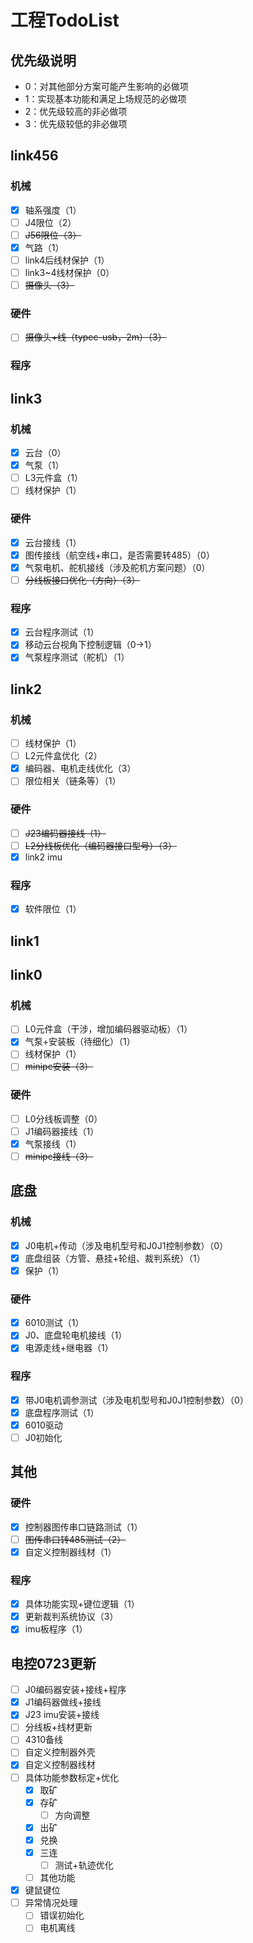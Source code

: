 # 工程TodoList

## 优先级说明

- 0：对其他部分方案可能产生影响的必做项
- 1：实现基本功能和满足上场规范的必做项
- 2：优先级较高的非必做项
- 3：优先级较低的非必做项

## link456

### 机械

- [x] 轴系强度（1）
- [ ] J4限位（2）
- [ ] ~~J56限位（3）~~
- [x] 气路（1）
- [ ] link4后线材保护（1）
- [ ] link3~4线材保护（0）
- [ ] ~~摄像头（3）~~

### 硬件

- [ ] ~~摄像头+线（typec-usb，2m）（3）~~

### 程序

## link3

### 机械

- [x] 云台（0）
- [x] 气泵（1）
- [ ] L3元件盒（1）
- [ ] 线材保护（1）

### 硬件

- [x] 云台接线（1）
- [x] 图传接线（航空线+串口，是否需要转485）（0）
- [x] 气泵电机、舵机接线（涉及舵机方案问题）（0）
- [ ] ~~分线板接口优化（方向）（3）~~

### 程序

- [x] 云台程序测试（1）
- [x] 移动云台视角下控制逻辑（0→1）
- [x] 气泵程序测试（舵机）（1）

## link2

### 机械

- [ ] 线材保护（1）
- [ ] L2元件盒优化（2）
- [x] 编码器、电机走线优化（3）
- [ ] 限位相关（链条等）（1）

### 硬件

- [ ] ~~J23编码器接线（1）~~
- [ ] ~~L2分线板优化（编码器接口型号）（3）~~
- [x] link2 imu

### 程序

- [x] 软件限位（1）

## link1

## link0

### 机械

- [ ] L0元件盒（干涉，增加编码器驱动板）（1）
- [x] 气泵+安装板（待细化）（1）
- [ ] 线材保护（1）
- [ ] ~~minipc安装（3）~~

### 硬件

- [ ] L0分线板调整（0）
- [ ] J1编码器接线（1）
- [x] 气泵接线（1）
- [ ] ~~minipc接线（3）~~

## 底盘

### 机械

- [x] J0电机+传动（涉及电机型号和J0J1控制参数）（0）
- [x] 底盘组装（方管、悬挂+轮组、裁判系统）（1）
- [x] 保护（1）

### 硬件

- [x] 6010测试（1）
- [x] J0、底盘轮电机接线（1）
- [x] 电源走线+继电器（1）

### 程序

- [x] 带J0电机调参测试（涉及电机型号和J0J1控制参数）（0）
- [x] 底盘程序测试（1）
- [x] 6010驱动
- [ ] J0初始化

## 其他

### 硬件

- [x] 控制器图传串口链路测试（1）
- [ ] ~~图传串口转485测试（2）~~
- [x] 自定义控制器线材（1）

### 程序

- [x] 具体功能实现+键位逻辑（1）
- [x] 更新裁判系统协议（3）
- [x] imu板程序（1）

## 电控0723更新

- [ ] J0编码器安装+接线+程序
- [x] J1编码器做线+接线
- [x] J23 imu安装+接线
- [ ] 分线板+线材更新
- [ ] 4310备线
- [ ] 自定义控制器外壳
- [x] 自定义控制器线材
- [ ] 具体功能参数标定+优化
  - [x] 取矿
  - [x] 存矿
    - [ ] 方向调整
  - [x] 出矿
  - [x] 兑换
  - [x] 三连
    - [ ] 测试+轨迹优化
  - [ ] 其他功能
- [x] 键鼠键位
- [ ] 异常情况处理
  - [ ] 错误初始化
  - [ ] 电机离线
